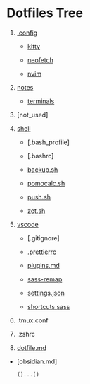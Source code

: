 # Dotfiles Tree

1. [.config](/config)
 
      - [kitty](/config/kitty)

      - [neofetch](/config/neofetch)

      - [nvim](/config/nvim)

1. [notes](/notes)

      - [terminals](/notes/terminals)

1. [not_used]

1. [shell](/shell)
   
      - [.bash_profile]
        
      - [.bashrc]
        
      - [backup.sh](/shell/backup.sh)
        
      - [pomocalc.sh](/shell/pomocalc.sh)
        
      - [push.sh](/shell/push.sh)
        
      - [zet.sh](/shell/zet.sh)
        
1. [vscode](/vscode)
   
      - [.gitignore]
  
      - [.prettierrc](/vscode)
  
      - [plugins.md](/vscode/plugins.md)
  
      - [sass-remap](/vscode/sass-remap.json)
  
      - [settings.json](/vscode/settings.json)
  
      - [shortcuts.sass](/vscode/shortcuts.sass)
1. .tmux.conf
1. .zshrc
1. [dotfile.md](/dotfiles.md)
- [obsidian.md]


      ()...()
